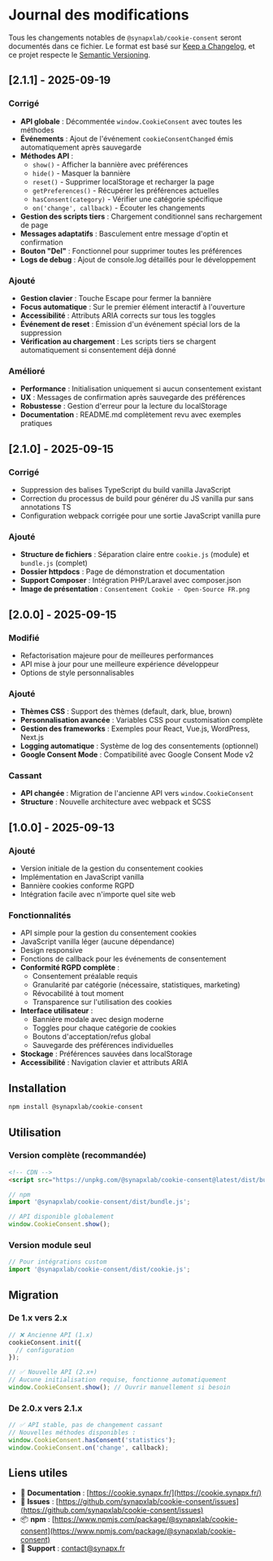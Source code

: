 # Journal des modifications

Tous les changements notables de `@synapxlab/cookie-consent` seront documentés dans ce fichier.
Le format est basé sur [Keep a Changelog](https://keepachangelog.com/en/1.0.0/),
et ce projet respecte le [Semantic Versioning](https://semver.org/spec/v2.0.0.html).

## [2.1.1] - 2025-09-19

### Corrigé
- **API globale** : Décommentée `window.CookieConsent` avec toutes les méthodes
- **Événements** : Ajout de l'événement `cookieConsentChanged` émis automatiquement après sauvegarde
- **Méthodes API** : 
  - `show()` - Afficher la bannière avec préférences
  - `hide()` - Masquer la bannière
  - `reset()` - Supprimer localStorage et recharger la page
  - `getPreferences()` - Récupérer les préférences actuelles
  - `hasConsent(category)` - Vérifier une catégorie spécifique
  - `on('change', callback)` - Écouter les changements
- **Gestion des scripts tiers** : Chargement conditionnel sans rechargement de page
- **Messages adaptatifs** : Basculement entre message d'optin et confirmation
- **Bouton "Del"** : Fonctionnel pour supprimer toutes les préférences
- **Logs de debug** : Ajout de console.log détaillés pour le développement

### Ajouté
- **Gestion clavier** : Touche Escape pour fermer la bannière
- **Focus automatique** : Sur le premier élément interactif à l'ouverture
- **Accessibilité** : Attributs ARIA corrects sur tous les toggles
- **Événement de reset** : Émission d'un événement spécial lors de la suppression
- **Vérification au chargement** : Les scripts tiers se chargent automatiquement si consentement déjà donné

### Amélioré
- **Performance** : Initialisation uniquement si aucun consentement existant
- **UX** : Messages de confirmation après sauvegarde des préférences
- **Robustesse** : Gestion d'erreur pour la lecture du localStorage
- **Documentation** : README.md complètement revu avec exemples pratiques

## [2.1.0] - 2025-09-15

### Corrigé
- Suppression des balises TypeScript du build vanilla JavaScript
- Correction du processus de build pour générer du JS vanilla pur sans annotations TS
- Configuration webpack corrigée pour une sortie JavaScript vanilla pure

### Ajouté
- **Structure de fichiers** : Séparation claire entre `cookie.js` (module) et `bundle.js` (complet)
- **Dossier httpdocs** : Page de démonstration et documentation
- **Support Composer** : Intégration PHP/Laravel avec composer.json
- **Image de présentation** : `Consentement Cookie - Open-Source FR.png`

## [2.0.0] - 2025-09-15

### Modifié
- Refactorisation majeure pour de meilleures performances
- API mise à jour pour une meilleure expérience développeur
- Options de style personnalisables

### Ajouté
- **Thèmes CSS** : Support des thèmes (default, dark, blue, brown)
- **Personnalisation avancée** : Variables CSS pour customisation complète
- **Gestion des frameworks** : Exemples pour React, Vue.js, WordPress, Next.js
- **Logging automatique** : Système de log des consentements (optionnel)
- **Google Consent Mode** : Compatibilité avec Google Consent Mode v2

### Cassant
- **API changée** : Migration de l'ancienne API vers `window.CookieConsent`
- **Structure** : Nouvelle architecture avec webpack et SCSS

## [1.0.0] - 2025-09-13

### Ajouté
- Version initiale de la gestion du consentement cookies
- Implémentation en JavaScript vanilla
- Bannière cookies conforme RGPD
- Intégration facile avec n'importe quel site web

### Fonctionnalités
- API simple pour la gestion du consentement cookies
- JavaScript vanilla léger (aucune dépendance)
- Design responsive
- Fonctions de callback pour les événements de consentement
- **Conformité RGPD complète** :
  - Consentement préalable requis
  - Granularité par catégorie (nécessaire, statistiques, marketing)
  - Révocabilité à tout moment
  - Transparence sur l'utilisation des cookies
- **Interface utilisateur** :
  - Bannière modale avec design moderne
  - Toggles pour chaque catégorie de cookies
  - Boutons d'acceptation/refus global
  - Sauvegarde des préférences individuelles
- **Stockage** : Préférences sauvées dans localStorage
- **Accessibilité** : Navigation clavier et attributs ARIA

## Installation

```bash
npm install @synapxlab/cookie-consent
```

## Utilisation

### Version complète (recommandée)
```html
<!-- CDN -->
<script src="https://unpkg.com/@synapxlab/cookie-consent@latest/dist/bundle.js"></script>
```

```javascript
// npm
import '@synapxlab/cookie-consent/dist/bundle.js';

// API disponible globalement
window.CookieConsent.show();
```

### Version module seul
```javascript
// Pour intégrations custom
import '@synapxlab/cookie-consent/dist/cookie.js';
```

## Migration

### De 1.x vers 2.x
```javascript
// ❌ Ancienne API (1.x)
cookieConsent.init({
  // configuration
});

// ✅ Nouvelle API (2.x+)
// Aucune initialisation requise, fonctionne automatiquement
window.CookieConsent.show(); // Ouvrir manuellement si besoin
```

### De 2.0.x vers 2.1.x
```javascript
// ✅ API stable, pas de changement cassant
// Nouvelles méthodes disponibles :
window.CookieConsent.hasConsent('statistics');
window.CookieConsent.on('change', callback);
```

## Liens utiles

- 📖 **Documentation** : [https://cookie.synapx.fr/](https://cookie.synapx.fr/)
- 🐛 **Issues** : [https://github.com/synapxlab/cookie-consent/issues](https://github.com/synapxlab/cookie-consent/issues)
- 📦 **npm** : [https://www.npmjs.com/package/@synapxlab/cookie-consent](https://www.npmjs.com/package/@synapxlab/cookie-consent)
- 💬 **Support** : contact@synapx.fr